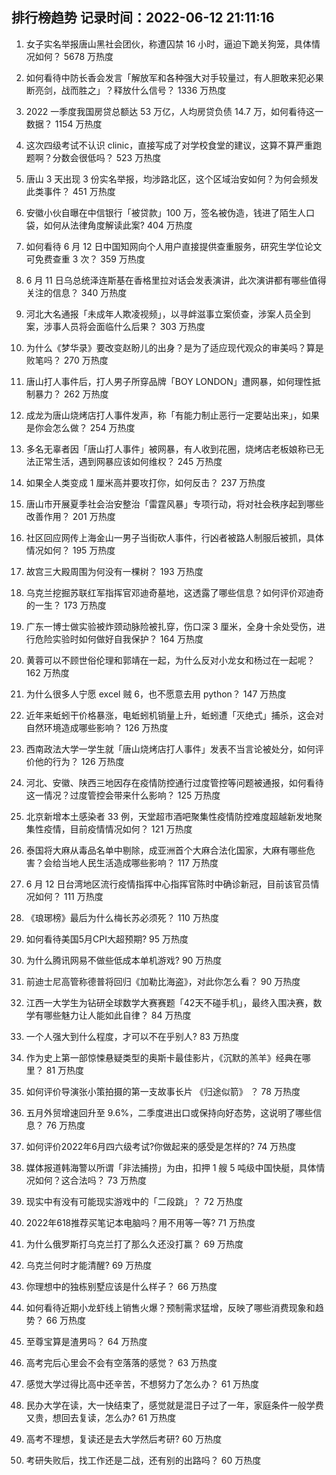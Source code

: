 
## 排行榜趋势 记录时间：2022-06-12 21:11:16
  
  1. 女子实名举报唐山黑社会团伙，称遭囚禁 16 小时，逼迫下跪关狗笼，具体情况如何？ 5678 万热度
    
  2. 如何看待中防长香会发言「解放军和各种强大对手较量过，有人胆敢来犯必果断亮剑，战而胜之」？释放什么信号？ 1336 万热度
    
  3. 2022 一季度我国房贷总额达 53 万亿，人均房贷负债 14.7 万，如何看待这一数据？ 1154 万热度
    
  4. 这次四级考试不认识 clinic，直接写成了对学校食堂的建议，这算不算严重跑题啊？分数会很低吗？ 523 万热度
    
  5. 唐山 3 天出现 3 份实名举报，均涉路北区，这个区域治安如何？为何会频发此类事件？ 451 万热度
    
  6. 安徽小伙自曝在中信银行「被贷款」100 万，签名被伪造，钱进了陌生人口袋，如何从法律角度解读此案? 404 万热度
    
  7. 如何看待 6 月 12 日中国知网向个人用户直接提供查重服务，研究生学位论文可免费查重 3 次？ 359 万热度
    
  8. 6 月 11 日乌总统泽连斯基在香格里拉对话会发表演讲，此次演讲都有哪些值得关注的信息？ 340 万热度
    
  9. 河北大名通报「未成年人欺凌视频」，以寻衅滋事立案侦查，涉案人员全到案，涉事人员将会面临什么后果？ 303 万热度
    
  10. 为什么《梦华录》要改变赵盼儿的出身？是为了适应现代观众的审美吗？算是败笔吗？ 270 万热度
    
  11. 唐山打人事件后，打人男子所穿品牌「BOY LONDON」遭网暴，如何理性抵制暴力？ 262 万热度
    
  12. 成龙为唐山烧烤店打人事件发声，称「有能力制止恶行一定要站出来」，如果是你会怎么做？ 254 万热度
    
  13. 多名无辜者因「唐山打人事件」被网暴，有人收到花圈，烧烤店老板娘称已无法正常生活，遇到网暴应该如何维权？ 245 万热度
    
  14. 如果全人类变成 1 厘米高并要攻打你，如何反击？ 237 万热度
    
  15. 唐山市开展夏季社会治安整治「雷霆风暴」专项行动，将对社会秩序起到哪些改善作用？ 201 万热度
    
  16. 社区回应网传上海金山一男子当街砍人事件，行凶者被路人制服后被抓，具体情况如何？ 195 万热度
    
  17. 故宫三大殿周围为何没有一棵树？ 193 万热度
    
  18. 乌克兰挖掘苏联红军指挥官邓迪奇墓地，这透露了哪些信息？如何评价邓迪奇的一生？ 173 万热度
    
  19. 广东一博士做实验被炸颈动脉险被扎穿，伤口深 3 厘米，全身十余处受伤，进行危险实验时如何做好自我保护？ 164 万热度
    
  20. 黄蓉可以不顾世俗伦理和郭靖在一起，为什么反对小龙女和杨过在一起呢？ 162 万热度
    
  21. 为什么很多人宁愿 excel 贼 6，也不愿意去用 python？ 147 万热度
    
  22. 近年来蚯蚓干价格暴涨，电蚯蚓机销量上升，蚯蚓遭「灭绝式」捕杀，这会对自然环境造成哪些影响？ 126 万热度
    
  23. 西南政法大学一学生就「唐山烧烤店打人事件」发表不当言论被处分，如何评价他的行为？ 126 万热度
    
  24. 河北、安徽、陕西三地因存在疫情防控通行过度管控等问题被通报，如何看待这一情况？过度管控会带来什么影响？ 125 万热度
    
  25. 北京新增本土感染者 33 例，天堂超市酒吧聚集性疫情防控难度超越新发地聚集性疫情，目前疫情情况如何？ 121 万热度
    
  26. 泰国将大麻从毒品名单中剔除，成亚洲首个大麻合法化国家，大麻有哪些危害？会给当地人民生活造成哪些影响？ 117 万热度
    
  27. 6 月 12 日台湾地区流行疫情指挥中心指挥官陈时中确诊新冠，目前该官员情况如何？ 111 万热度
    
  28. 《琅琊榜》最后为什么梅长苏必须死？ 110 万热度
    
  29. 如何看待美国5月CPI大超预期? 95 万热度
    
  30. 为什么腾讯网易不做些低成本单机游戏? 90 万热度
    
  31. 前迪士尼高管称德普将回归《加勒比海盗》，对此你怎么看？ 90 万热度
    
  32. 江西一大学生为钻研全球数学大赛赛题「42天不碰手机」，最终入围决赛，数学有哪些魅力让人能如此自律？ 84 万热度
    
  33. 一个人强大到什么程度，才可以不在乎别人? 83 万热度
    
  34. 作为史上第一部惊悚悬疑类型的奥斯卡最佳影片，《沉默的羔羊》经典在哪里？ 81 万热度
    
  35. 如何评价导演张小策拍摄的第一支故事长片 《归途似箭》 ？ 78 万热度
    
  36. 五月外贸增速回升至 9.6%，二季度进出口或保持向好态势，这说明了哪些信息？ 76 万热度
    
  37. 如何评价2022年6月四六级考试?你做起来的感受是怎样的? 74 万热度
    
  38. 媒体报道韩海警以所谓「非法捕捞」为由，扣押 1 艘 5 吨级中国快艇，具体情况如何？这合法吗？ 73 万热度
    
  39. 现实中有没有可能现实游戏中的「二段跳」？ 72 万热度
    
  40. 2022年618推荐买笔记本电脑吗？用不用等一等? 71 万热度
    
  41. 为什么俄罗斯打乌克兰打了那么久还没打赢？ 69 万热度
    
  42. 乌克兰何时才能清醒? 69 万热度
    
  43. 你理想中的独栋别墅应该是什么样子？ 66 万热度
    
  44. 如何看待近期小龙虾线上销售火爆？预制需求猛增，反映了哪些消费现象和趋势？ 66 万热度
    
  45. 至尊宝算是渣男吗？ 64 万热度
    
  46. 高考完后心里会不会有空落落的感觉？ 63 万热度
    
  47. 感觉大学过得比高中还辛苦，不想努力了怎么办？ 61 万热度
    
  48. 民办大学在读，大一快结束了，感觉就是混日子过了一年，家庭条件一般学费又贵，想回去复读，怎么办? 61 万热度
    
  49. 高考不理想，复读还是去大学然后考研? 60 万热度
    
  50. 考研失败后，找工作还是二战，还有别的出路吗？ 60 万热度
    